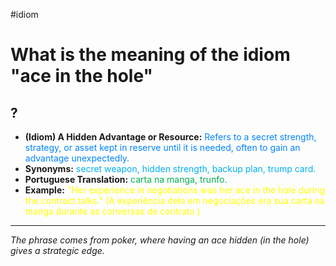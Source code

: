 #idiom

# What is the meaning of the idiom "ace in the hole"
?
---
* **(Idiom) A Hidden Advantage or Resource:** <span style="color:rgb(0, 132, 255)">Refers to a secret strength, strategy, or asset kept in reserve until it is needed, often to gain an advantage unexpectedly.</span>  
* **Synonyms:** <span style="color:rgb(0, 176, 240)">secret weapon, hidden strength, backup plan, trump card.</span>  
* **Portuguese Translation:** <span style="color:rgb(0, 176, 80)">carta na manga, trunfo.</span>  
* **Example:** <span style="color:rgb(255, 255, 0)">"Her experience in negotiations was her ace in the hole during the contract talks." (A experiência dela em negociações era sua carta na manga durante as conversas de contrato.)</span>  
---
*The phrase comes from poker, where having an ace hidden (in the hole) gives a strategic edge.*  
<!--SR:!2025-05-31,ace_in_the_hole,162-->
